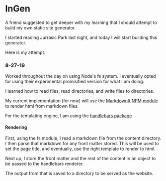 # InGen
A friend suggested to get deeper with my learning that I should attempt to build my own static site generator.

I started reading Jurrasic Park last night, and today I will start building this generator.

Here is my attempt.

### 8-27-19
Worked throughout the day on using Node's fs system. I eventually opted for using their experimental promisified version for what I am doing.

I learned how to read files, read directories, and write files to directories.

My current implementation (for now) will use the [MarkdownIt NPM module](https://www.npmjs.com/package/markdown-it) to render html from markdown files.

For the templating engine, I am using the [handlebars package](https://www.npmjs.com/package/mustache)

#### Rendering
First, using the fs module, I read a markdown file from the content directory. I then parse that markdown for any front matter stored. This will be used to set the page title, and eventually, use the right template to render to html.

Next up, I store the front matter and the rest of the content in an object to be passed to the handlebars renderer.

The output from that is saved to a directory to be served as the website.
